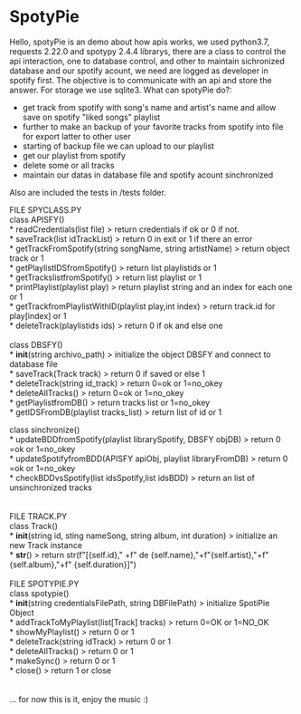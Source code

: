 # SpotyPie
Hello, spotyPie is an demo about how apis works, we used python3.7, requests 2.22.0 and spotypy 2.4.4 librarys, there are a class to control the api interaction, one to database control, and other to maintain sichronized database and our spotify acount, we need are logged as developer in spotify first. The objective is to communicate with an api and store the answer. For storage we use sqlite3. What can spotyPie do?:

  * get track from spotify with song's name and artist's name and allow save on spotify "liked songs" playlist
  * further to make an backup of your favorite tracks from spotify into file for export latter to other user
  * starting of backup file we can upload to our playlist
  * get our playlist from spotify
  * delete some or all tracks
  * maintain our datas in database file and spotify acount sinchronized
  
 Also are included the tests in /tests folder.

FILE SPYCLASS.PY<br> 
  class APISFY\()<br>
      \* readCredentials(list file) > return credentials if ok or 0 if not.<br>
      \* saveTrack(list idTrackList) > return 0 in exit or 1 if there an error<br>
      \* getTrackFromSpotify(string songName, string artistName) > return object track or 1<br>
      \* getPlaylistIDSfromSpotify() > return list playlistids or 1<br>
      \* getTrackslistfromSpotify() > return list playlist or 1<br>
      \* printPlaylist(playlist play) > return playlist string and an index for each one or 1<br>
      \* getTrackfromPlaylistWithID(playlist play,int index) > return track.id for play[index] or 1<br>
      \* deleteTrack(playlistids ids) > return 0 if ok and else one<br>
<br>
  class DBSFY()<br>
      * __init__(string archivo_path) > initialize the object DBSFY and connect to database file<br>
      * saveTrack(Track track) > return 0 if saved or else 1<br>
      * deleteTrack(string id_track) > return 0=ok or 1=no_okey<br>
      * deleteAllTracks() > return 0=ok or 1=no_okey<br>
      * getPlaylistfromDB() > return tracks list or 1=no_okey<br>
      * getIDSFromDB(playlist tracks_list) > return list of id or 1<br>

  class sinchronize()<br>
      * updateBDDfromSpotify(playlist librarySpotify, DBSFY objDB) > return 0 =ok or 1=no_okey<br>
      * updateSpotifyfromBDD(APISFY apiObj, playlist libraryFromDB) > return 0 =ok or 1=no_okey<br>
      * checkBDDvsSpotify(list idsSpotify,list idsBDD) > return an list of unsinchronized tracks<br>
<br>       
FILE TRACK.PY<br>
   class Track()<br>
      * __init__(string id, sting nameSong, string album, int duration)  > initialize an new Track instance<br>
      * __str__() > return str(f"[{self.id}," +f" de {self.name},"+f"{self.artist},"+f" {self.album},"+f" {self.duration}]")<br>
<br>
FILE SPOTYPIE.PY<br>
   class spotypie()<br>
      * __init__(string credentialsFilePath, string DBFilePath) > initialize SpotiPie Object <br>
      * addTrackToMyPlaylist(list[Track] tracks) > return 0=OK or 1=NO_OK<br>
      * showMyPlaylist() > return 0 or 1<br>
      * deleteTrack(string idTrack) > return 0 or 1<br>
      * deleteAllTracks() > return 0 or 1<br>
      * makeSync() > return 0 or 1<br>
      * close() > return 1 or close<br>
 <br>
<br>
... for now this is it, enjoy the music :)<br>
